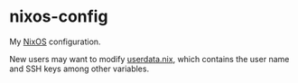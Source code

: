 nixos-config
============

My [NixOS](https://nixos.org) configuration.

New users may want to modify [userdata.nix](./config/shared/userdata.nix),
which contains the user name and SSH keys among other variables.
